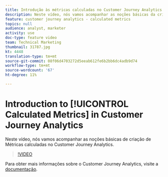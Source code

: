 ```yaml
---
title: Introdução às métricas calculadas no Customer Journey Analytics
description: Neste vídeo, nós vamos acompanhar as noções básicas da criação de Métricas calculadas no Adobe.
feature: customer journey analytics - calculated metrics
topics: null
audience: analyst, marketer
activity: use
doc-type: feature video
team: Technical Marketing
thumbnail: 31787.jpg
kt: 4448
translation-type: tm+mt
source-git-commit: 08f06d4703272d5eeab612fe6b2bb6dc4adb9d74
workflow-type: tm+mt
source-wordcount: '67'
ht-degree: 11%

---
```



# Introduction to [!UICONTROL Calculated Metrics] in Customer Journey Analytics

Neste vídeo, nós vamos acompanhar as noções básicas de criação de Métricas  calculadas no Customer Journey Analytics.

>[!VIDEO](https://video.tv.adobe.com/v/31787/?quality=12)

Para obter mais informações sobre o Customer Journey Analytics, visite a [documentação](https://docs.adobe.com/content/help/pt-BR/analytics-platform/using/cja-landing.html).
